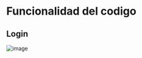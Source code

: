 # Funcionalidad del codigo
## Login
![image](https://github.com/user-attachments/assets/fd1c20a7-43a5-4ac3-8a6b-042eca2a9ad8)
